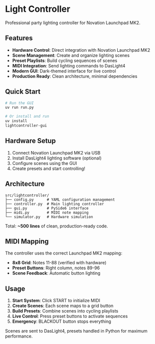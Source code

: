 # Light Controller

Professional party lighting controller for Novation Launchpad MK2.

## Features

- **Hardware Control**: Direct integration with Novation Launchpad MK2
- **Scene Management**: Create and organize lighting scenes  
- **Preset Playlists**: Build cycling sequences of scenes
- **MIDI Integration**: Send lighting commands to DasLight4
- **Modern GUI**: Dark-themed interface for live control
- **Production Ready**: Clean architecture, minimal dependencies

## Quick Start

```bash
# Run the GUI
uv run run.py

# Or install and run
uv install
lightcontroller-gui
```

## Hardware Setup

1. Connect Novation Launchpad MK2 via USB
2. Install DasLight4 lighting software (optional)
3. Configure scenes using the GUI
4. Create presets and start controlling!

## Architecture

```
src/lightcontroller/
├── config.py      # YAML configuration management
├── controller.py  # Main lighting controller  
├── gui.py         # PySide6 interface
├── midi.py        # MIDI note mapping
└── simulator.py   # Hardware simulation
```

Total: **~500 lines** of clean, production-ready code.

## MIDI Mapping

The controller uses the correct Launchpad MK2 mapping:
- **8x8 Grid**: Notes 11-88 (verified with hardware)
- **Preset Buttons**: Right column, notes 89-96
- **Scene Feedback**: Automatic button lighting

## Usage

1. **Start System**: Click START to initialize MIDI
2. **Create Scenes**: Each scene maps to a grid button
3. **Build Presets**: Combine scenes into cycling playlists  
4. **Live Control**: Press preset buttons to activate sequences
5. **Emergency**: BLACKOUT button stops everything

Scenes are sent to DasLight4, presets handled in Python for maximum performance.